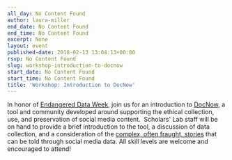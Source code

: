 ```yaml
---
all_day: No Content Found
author: laura-miller
end_date: No Content Found
end_time: No Content Found
excerpt: None
layout: event
published-date: 2018-02-13 13:04:13+00:00
rsvp: No Content Found
slug: workshop-introduction-to-docnow
start_date: No Content Found
start_time: No Content Found
title: 'Workshop: Introduction to DocNow'
---
```


In honor of [Endangered Data Week](http://endangereddataweek.org/), join us for an introduction to [DocNow,](http://www.docnow.io/) a tool and community developed around supporting the ethical collection, use, and preservation of social media content.  Scholars' Lab staff will be on hand to provide a brief introduction to the tool, a discussion of data collection, and a consideration of the [complex, often fraught, stories](https://www.historians.org/publications-and-directories/perspectives-on-history/november-2016/doing-right-online-archivists-shape-an-ethics-for-the-digital-age) that can be told through social media data. All skill levels are welcome and encouraged to attend!
